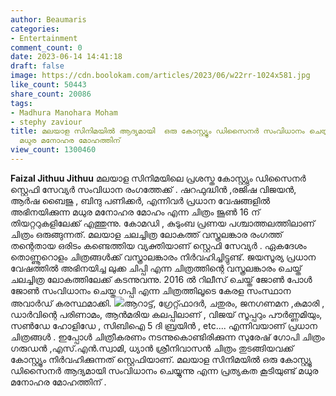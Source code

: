 ```yaml
---
author: Beaumaris
categories:
- Entertainment
comment_count: 0
date: 2023-06-14 14:41:18
draft: false
image: https://cdn.boolokam.com/articles/2023/06/w22rr-1024x581.jpg
like_count: 50443
share_count: 20086
tags:
- Madhura Manohara Moham
- stephy zaviour
title: മലയാള സിനിമയിൽ ആദ്യമായി  ഒരു കോസ്റ്റ്യൂം ഡിസൈനർ സംവിധാനം ചെയ്യുന്നു എന്ന പ്രത്യേകതയുണ്ട്
  മധുര മനോഹര മോഹത്തിന്
view_count: 1300460
---
```


**Faizal Jithuu Jithuu** മലയാള സിനിമയിലെ പ്രശസ്ത കോസ്റ്റ്യും ഡിസൈനർ സ്റ്റെഫി സേവ്യർ സംവിധാന രംഗത്തേക്ക് . ഷറഫുദ്ധിൻ ,രജിഷ വിജയൻ, ആർഷ ബൈജു , ബിന്ദു പണിക്കർ, എന്നിവർ പ്രധാന വേഷങ്ങളിൽ അഭിനയിക്കുന്ന മധുര മനോഹര മോഹം എന്ന ചിത്രം ജൂൺ 16 ന് തിയറ്ററുകളിലേക്ക് എത്തുന്നു. കോമഡി , കുടുംബ പ്രണയ പശ്ചാത്തലത്തിലാണ് ചിത്രം ഒരുങ്ങുന്നത്. [](https://cdn.boolokam.com/articles/2023/06/dwww.jpg)മലയാള ചലച്ചിത്ര ലോകത്ത് വസ്ത്രലങ്കാര രംഗത്ത് തന്റെതായ ഒരിടം കണ്ടെത്തിയ വ്യക്തിയാണ് സ്റ്റെഫി സേവ്യർ . ഏകദേശം തൊണ്ണൂറൊളം ചിത്രങ്ങൾക്ക് വസ്ത്രാലങ്കാരം നിർവഹിച്ചിട്ടുണ്ട്‌. ജയസൂര്യ പ്രധാന വേഷത്തിൽ അഭിനയിച്ച ലുക്ക ചിപ്പി എന്ന ചിത്രത്തിന്റെ വസ്ത്രലങ്കാരം ചെയ്ത് ചലച്ചിത്ര ലോകത്തിലേക്ക് കടന്നുവന്നു. 2016 ൽ റിലീസ് ചെയ്ത് ജോൺ പോൾ ജോൺ സംവിധാനം ചെയ്ത ഗപ്പി എന്ന ചിത്രത്തിലൂടെ കേരള സംസ്ഥാന അവാർഡ് കരസ്ഥമാക്കി. [![](https://cdn.boolokam.com/articles/2023/06/w22rr-1024x581.jpg)](https://cdn.boolokam.com/articles/2023/06/w22rr.jpg)ആറാട്ട്, ഗ്രേറ്റ്ഫാദർ, ചതുരം, ജനഗണമന ,കുമാരി , ഡാർവിന്റെ പരിണാമം, ആൻമരിയ കലപ്പിലാണ് , വിജയ് സൂപ്പറും പൗർണ്ണമിയും, സൺഡേ ഹോളിഡേ , സിബിഐ 5 ദി ബ്രയിൻ , etc.... എന്നിവയാണ് പ്രധാന ചിത്രങ്ങൾ . ഇപ്പോൾ ചിത്രീകരണം നടന്നുകൊണ്ടിരിക്കുന്ന സുരേഷ് ഗോപി ചിത്രം ഗരുഡൻ ,എസ്.എൻ.സ്വാമി, ധ്യാൻ ശ്രീനിവാസൻ ചിത്രം തുടങ്ങിയവക്ക് കോസ്റ്റ്യൂം നിർവഹിക്കുന്നത് സ്റ്റെഫിയാണ്. മലയാള സിനിമയിൽ ഒരു കോസ്റ്റ്യൂ ഡിസൈനർ ആദ്യമായി സംവിധാനം ചെയ്യുന്നു എന്ന പ്രത്യകത കൂടിയുണ്ട് മധുര മനോഹര മോഹത്തിന് .